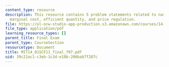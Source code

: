 ```yaml
---
content_type: resource
description: This resource contains 5 problem statements related to nash equilibrium,
  marginal cost, efficient quantity, and price regulation.
file: https://ol-ocw-studio-app-production.s3.amazonaws.com/courses/14-01sc-principles-of-microeconomics-fall-2011/39c21ac1c3eb1c3de18b206bab7f287c_MIT14_01SCF11_final_f07.pdf
file_type: application/pdf
learning_resource_types: []
parent_title: Final Exam
parent_type: CourseSection
resourcetype: Document
title: MIT14_01SCF11_final_f07.pdf
uid: 39c21ac1-c3eb-1c3d-e18b-206bab7f287c
---
```

